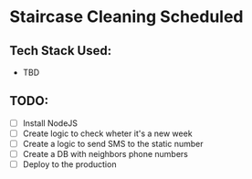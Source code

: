 # Staircase Cleaning Scheduled

## Tech Stack Used:

- TBD

## TODO:

- [ ] Install NodeJS
- [ ] Create logic to check wheter it's a new week
- [ ] Create a logic to send SMS to the static number
- [ ] Create a DB with neighbors phone numbers
- [ ] Deploy to the production